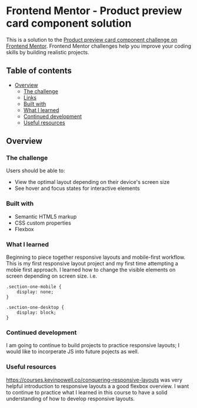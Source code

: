 # Frontend Mentor - Product preview card component solution

This is a solution to the [Product preview card component challenge on Frontend Mentor](https://www.frontendmentor.io/challenges/product-preview-card-component-GO7UmttRfa). Frontend Mentor challenges help you improve your coding skills by building realistic projects. 

## Table of contents

- [Overview](#overview)
  - [The challenge](#the-challenge)
  - [Links](#links)
  - [Built with](#built-with)
  - [What I learned](#what-i-learned)
  - [Continued development](#continued-development)
  - [Useful resources](#useful-resources)


## Overview

### The challenge

Users should be able to:

- View the optimal layout depending on their device's screen size
- See hover and focus states for interactive elements

### Built with

- Semantic HTML5 markup
- CSS custom properties
- Flexbox

### What I learned

Beginning to piece together responsive layouts and mobile-first workflow. This is my first responsive layout project and my first time attempting a mobie first approach. I learned how to change the visible elements on screen depending on screen size. i.e. 

    .section-one-mobile {
        display: none;
    }

    .section-one-desktop {
        display: block;
    }


### Continued development

I am going to continue to build projects to practice responsive layouts; I would like to incorperate JS into future pojects as well. 

### Useful resources

https://courses.kevinpowell.co/conquering-responsive-layouts was very helpful introduction to responsive layouts a a good flexbox overview. I want to continue to practice what I learned in this course to have a solid understanding of how to develop responsive layouts. 
